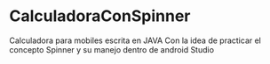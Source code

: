 # CalculadoraConSpinner
Calculadora para mobiles escrita en JAVA Con la idea de practicar el concepto Spinner y su manejo dentro de android Studio
